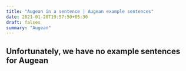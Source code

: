 ```yaml
---
title: "Augean in a sentence | Augean example sentences"
date: 2021-01-20T19:57:50+05:30
draft: falses
summary: "Augean"
---
```

## Unfortunately, we have no example sentences for Augean                 
